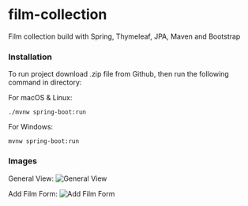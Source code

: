 # film-collection
Film collection build with Spring, Thymeleaf, JPA, Maven and Bootstrap

### Installation
To run project download .zip file from Github, then run the following command in directory:

For macOS & Linux:

``` ./mvnw spring-boot:run ```

For Windows:

``` mvnw spring-boot:run ```

### Images

General View:
![](https://raw.githubusercontent.com/snturk/film-collection/main/images/image1.png "General View")

Add Film Form:
![](https://raw.githubusercontent.com/snturk/film-collection/main/images/image2.png "Add Film Form")
